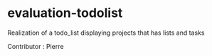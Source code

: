 # evaluation-todolist

Realization of a todo_list displaying projects that has lists and tasks

Contributor : Pierre

